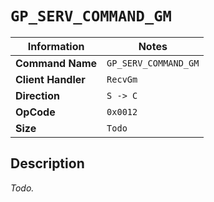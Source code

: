 # `GP_SERV_COMMAND_GM`

| Information               | Notes |
|---                        |---    |
| **Command Name**          | `GP_SERV_COMMAND_GM` |
| **Client Handler**        | `RecvGm` |
| **Direction**             | `S -> C` |
| **OpCode**                | `0x0012` |
| **Size**                  | `Todo` |

## Description

_Todo._
